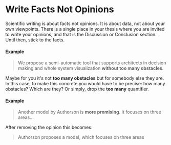 Write Facts Not Opinions
====

Scientific writing is about facts not opinions. It is about data, not about your own viewpoints. There is a single place in your thesis where you are invited to write your opinions, and that is the Discussion or Conclusion section. Until then, stick to the facts. 


#### Example

  > We propose a semi-automatic tool that supports architects in decision making and whole system visualization **without too many obstacles**.

Maybe for you it's not **too many obstacles** but for somebody else they are. In this case, to make this concrete you would have to be precise: how many obstacles? Which are they? Or simply, drop the **too many** quantifier. 


#### Example 
> Another model by Authorson is **more promising**. It focuses on three areas...

After removing the opinion this becomes:

> Authorson proposes a model, which focuses on three areas




